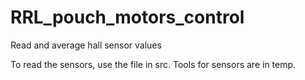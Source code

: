 # RRL_pouch_motors_control
Read and average hall sensor values

To read the sensors, use the file in src. Tools for sensors are in temp.
